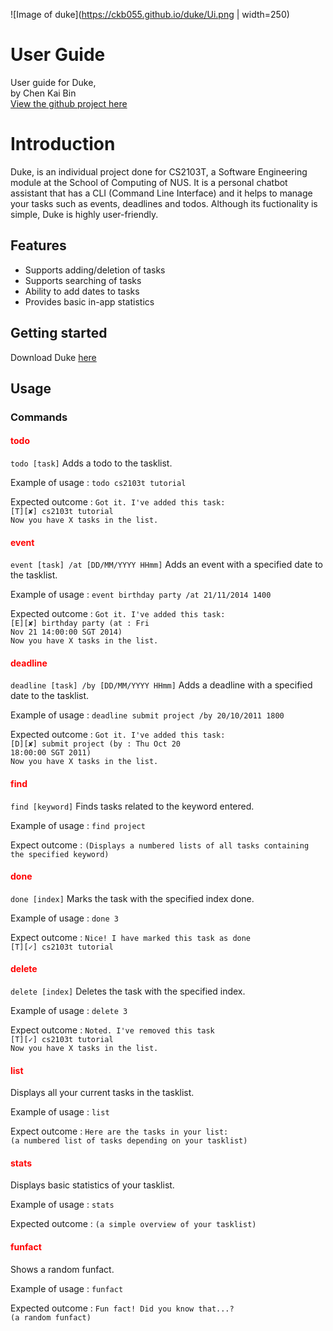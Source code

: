 ![Image of duke](https://ckb055.github.io/duke/Ui.png | width=250)

# User Guide
User guide for Duke,<br/>
by Chen Kai Bin<br/>
[View the github project here](https://github.com/ckb055/duke)

# Introduction

Duke, is an individual project done for CS2103T, a Software Engineering module at the School of Computing of NUS.
It is a personal chatbot assistant that has a CLI (Command Line Interface) and it
helps to manage your tasks such as events, deadlines and todos.
Although its fuctionality is simple, Duke is highly user-friendly.

## Features 
- Supports adding/deletion of tasks
- Supports searching of tasks
- Ability to add dates to tasks
- Provides basic in-app statistics

## Getting started
Download Duke [here](https://github.com/ckb055/duke)

## Usage
### Commands

#### <span style="color:red">todo</span>
`todo [task]`
Adds a todo to the tasklist.

Example of usage : 
`todo cs2103t tutorial`

Expected outcome :
`Got it. I've added this task:`<br/>
    `[T][✘] cs2103t tutorial`<br/>
`Now you have X tasks in the list.`
    
#### <span style="color:red">event</span>
`event [task] /at [DD/MM/YYYY HHmm]`
Adds an event with a specified date to the tasklist.

Example of usage :
`event birthday party /at 21/11/2014 1400`

Expected outcome :
`Got it. I've added this task:`<br/>
    `[E][✘] birthday party (at : Fri`<br/>
    `Nov 21 14:00:00 SGT 2014)`<br/>
`Now you have X tasks in the list.`

#### <span style="color:red">deadline</span>
`deadline [task] /by [DD/MM/YYYY HHmm]`
Adds a deadline with a specified date to the tasklist.

Example of usage : 
`deadline submit project /by 20/10/2011 1800`

Expected outcome :
`Got it. I've added this task:`<br/>
    `[D][✘] submit project (by : Thu Oct 20`<br/>
    `18:00:00 SGT 2011)`<br/>
`Now you have X tasks in the list.`

#### <span style="color:red">find</span>
`find [keyword]`
Finds tasks related to the keyword entered.

Example of usage :
`find project`

Expect outcome :
`(Displays a numbered lists of all tasks containing the specified keyword)`

#### <span style="color:red">done</span>
`done [index]`
Marks the task with the specified index done.

Example of usage :
`done 3`

Expect outcome :
`Nice! I have marked this task as done`<br/>
`[T][✓] cs2103t tutorial`

#### <span style="color:red">delete</span>
`delete [index]`
Deletes the task with the specified index.

Example of usage :
`delete 3`

Expect outcome :
`Noted. I've removed this task`<br/>
`[T][✓] cs2103t tutorial`<br/>
`Now you have X tasks in the list.`

#### <span style="color:red">list</span>
Displays all your current tasks in the tasklist.

Example of usage :
`list`

Expect outcome :
`Here are the tasks in your list:`<br/>
`(a numbered list of tasks depending on your tasklist)`

#### <span style="color:red">stats</span>
Displays basic statistics of your tasklist.

Example of usage :
`stats`

Expected outcome :
`(a simple overview of your tasklist)`

#### <span style="color:red">funfact</span>
Shows a random funfact.

Example of usage :
`funfact`

Expected outcome :
`Fun fact! Did you know that...?`<br/>
    `(a random funfact)`
